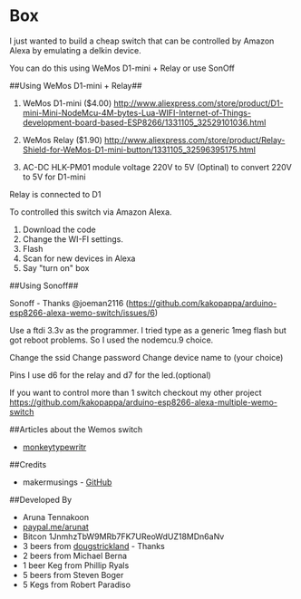Box
=======

I just wanted to build a cheap switch that can be controlled by Amazon Alexa by emulating a delkin device. 

You can do this using WeMos D1-mini + Relay or use SonOff

##Using WeMos D1-mini + Relay##

1. WeMos D1-mini ($4.00)  http://www.aliexpress.com/store/product/D1-mini-Mini-NodeMcu-4M-bytes-Lua-WIFI-Internet-of-Things-development-board-based-ESP8266/1331105_32529101036.html

2.  WeMos Relay ($1.90) http://www.aliexpress.com/store/product/Relay-Shield-for-WeMos-D1-mini-button/1331105_32596395175.html

3. AC-DC HLK-PM01 module voltage 220V to 5V (Optinal) to convert 220V to 5V for D1-mini

Relay is connected to D1

To controlled this switch via Amazon Alexa.

1. Download the code
2. Change the WI-FI settings. 
3. Flash 
4. Scan for new devices in Alexa
5. Say "turn on" box

##Using Sonoff##

Sonoff - Thanks @joeman2116 (https://github.com/kakopappa/arduino-esp8266-alexa-wemo-switch/issues/6)

Use a ftdi 3.3v as the programmer.
I tried type as a generic 1meg flash but got reboot problems.
So I used the nodemcu.9 choice.

Change the ssid
Change password
Change device name to (your choice)

Pins
I use d6 for the relay and d7 for the led.(optional)

If you want to control more than 1 switch checkout my other project
https://github.com/kakopappa/arduino-esp8266-alexa-multiple-wemo-switch

##Articles about the Wemos switch
* [monkeytypewritr](https://medium.com/@monkeytypewritr/amazon-echo-esp8266-iot-a42076daafa5#.oc4od1xa0)


##Credits

- makermusings - [GitHub](https://github.com/makermusings/fauxmo)

##Developed By

* Aruna Tennakoon
 * [paypal.me/arunat](http://paypal.me/arunat)
 * Bitcon 1JnmhzTbW9MRb7FK7UReoWdUZ18MDn6aNv
 * 3 beers from [dougstrickland](https://github.com/dougstrickland) - Thanks
 * 2 beers from Michael Berna
 * 1 beer Keg from Phillip Ryals
 * 5 beers from Steven Boger
 * 5 Kegs from Robert Paradiso
